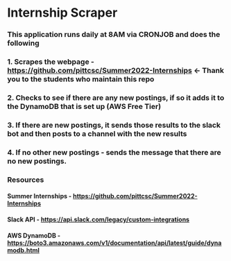 # Internship Scraper
### This application runs daily at 8AM via CRONJOB and does the following
### 1. Scrapes the webpage - https://github.com/pittcsc/Summer2022-Internships <- Thank you to the students who maintain this repo
### 2. Checks to see if there are any new postings, if so it adds it to the DynamoDB that is set up (AWS Free Tier)
### 3. If there are new postings, it sends those results to the slack bot and then posts to a channel with the new results
### 4. If no other new postings - sends the message that there are no new postings.


### Resources
#### Summer Internships - https://github.com/pittcsc/Summer2022-Internships
#### Slack API - https://api.slack.com/legacy/custom-integrations
#### AWS DynamoDB - https://boto3.amazonaws.com/v1/documentation/api/latest/guide/dynamodb.html
